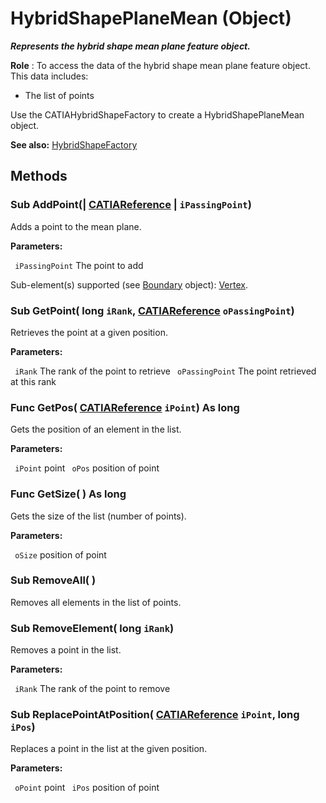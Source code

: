 # HybridShapePlaneMean (Object)

**_Represents the hybrid shape mean plane feature object._**

**Role** : To access the data of the hybrid shape mean plane feature object. This data includes:

  * The list of points

Use the CATIAHybridShapeFactory to create a HybridShapePlaneMean object.

**See also:**      [HybridShapeFactory](../GSMInterfaces/interface_HybridShapeFactory_68680.md)

## Methods

### Sub **AddPoint**(| [CATIAReference](../InfInterfaces/interface_Reference_17481.md) | `iPassingPoint`)

   Adds a point to the mean plane.

**Parameters:**

` iPassingPoint`      The point to add

Sub-element(s) supported (see
[Boundary](../MecModInterfaces/interface_Boundary_14542.md) object): [Vertex](../MecModInterfaces/interface_Vertex_8466.md).  
### Sub **GetPoint**( long  `iRank`,  [CATIAReference](../InfInterfaces/interface_Reference_17481.md)  `oPassingPoint`)

   Retrieves the point at a given position.

**Parameters:**

` iRank`      The rank of the point to retrieve
` oPassingPoint`      The point retrieved at this rank

### Func **GetPos**( [CATIAReference](../InfInterfaces/interface_Reference_17481.md)  `iPoint`) As long

   Gets the position of an element in the list.

**Parameters:**

` iPoint`      point
` oPos`      position of point

### Func **GetSize**( ) As long

   Gets the size of the list (number of points).

**Parameters:**

` oSize`      position of point

### Sub **RemoveAll**( )

   Removes all elements in the list of points.  
### Sub **RemoveElement**( long  `iRank`)

   Removes a point in the list.

**Parameters:**

` iRank`      The rank of the point to remove

### Sub **ReplacePointAtPosition**( [CATIAReference](../InfInterfaces/interface_Reference_17481.md)  `iPoint`,  long  `iPos`)

   Replaces a point in the list at the given position.

**Parameters:**

` oPoint`      point
` iPos`      position of point
